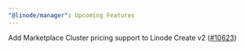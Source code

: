 ```yaml
---
"@linode/manager": Upcoming Features
---
```


Add Marketplace Cluster pricing support to Linode Create v2 ([#10623](https://github.com/linode/manager/pull/10623))
